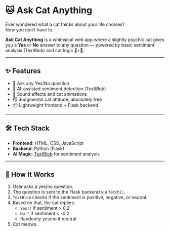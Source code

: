# 🐱 Ask Cat Anything

Ever wondered what a cat thinks about your life choices?  
Now you don’t have to.

**Ask Cat Anything** is a whimsical web app where a slightly psychic cat gives you a **Yes** or **No** answer to any question — powered by basic sentiment analysis (TextBlob) and cat logic 🧠+🐾.

---

## ✨ Features

- 🔮 Ask any Yes/No question
- 🤖 AI-assisted sentiment detection (TextBlob)
- 🎵 Sound effects and cat animations
- 😼 Judgmental cat attitude, absolutely free
- 📦 Lightweight frontend + Flask backend

---

## 🛠 Tech Stack

- **Frontend**: HTML, CSS, JavaScript
- **Backend**: Python (Flask)
- **AI Magic**: [TextBlob](https://textblob.readthedocs.io/en/dev/) for sentiment analysis

---

## 💬 How It Works

1. User asks a yes/no question.
2. The question is sent to the Flask backend via `fetch()`.
3. `TextBlob` checks if the sentiment is positive, negative, or neutral.
4. Based on that, the cat replies:
   - `Yes!!` if sentiment > 0.2
   - `No!!` if sentiment < -0.2
   - Randomly yes/no if neutral
5. Cat meows.

